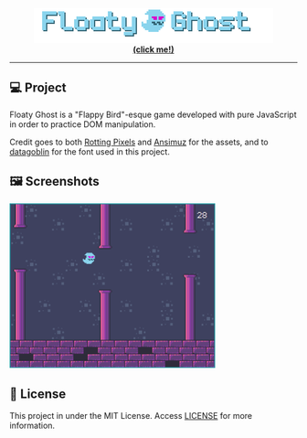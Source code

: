 <div align="center">
    <a href="http://floaty-ghost.web.app">
        <img alt="" src=".github/readme-header.png">
        <br>
        <strong>(click me!)</strong>
    </a>
</div>

***

## :computer: Project

Floaty Ghost is a "Flappy Bird"-esque game developed with pure JavaScript in order to practice DOM manipulation.

Credit goes to both [Rotting Pixels](https://rottingpixels.itch.io/ "Rotting Pixels") and [Ansimuz](https://ansimuz.itch.io/ "Ansimuz") for the assets, and to [datagoblin](https://datagoblin.itch.io/ "datagoblin") for the font used in this project.

## :framed_picture: Screenshots

<img alt="Floaty Ghost Gameplay" src=".github/screenshot.png" width="360px">

## :memo: License

This project in under the MIT License. Access [LICENSE](LICENSE.md) for more information.